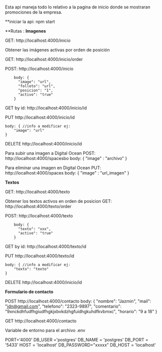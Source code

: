 Esta api maneja todo lo relativo a la pagina de inicio donde se mostraran promociones de la empresa. 


**iniciar la api: npm start


**Rutas :
**Imagenes**

GET: http://localhost:4000/inicio 


Obtener las imágenes activas por orden de posición

GET: http://localhost:4000/inicio/order


POST: http://localhost:4000/inicio 


        body: {  
          "image": "url",
          "folleto": "url",    
          "posicion": "1",      
          "activo": "true"
        }


GET by id: http://localhost:4000/inicio/id


PUT http://localhost:4000/inicio/id


    body: { //info a modificar ej:
        "image": "url"
    }

    
DELETE http://localhost:4000/inicio/id

Para subir una imagen a Digital Ocean
POST: http://localhost:4000/spacesbo
  body:
      {
        "image" : "archivo"
      }

Para eliminar una imagen en Digital Ocean
PUT: http://localhost:4000/spaces
  body:
      {
        "image" : "url_imagen"
      }

**Textos**


GET: http://localhost:4000/texto


Obtener los textos activos en orden de posicion
GET: http://localhost:4000/texto/order


POST: http://localhost:4000/texto


        body: {  
          "texto": "xxx",      
          "activo": "true"
        }


GET by id: http://localhost:4000/texto/id


PUT http://localhost:4000/texto/id


    body: { //info a modificar ej:
        "texto": "texto"
    }

    
DELETE http://localhost:4000/inicio/id


**Formulario de contacto**

POST http://localhost:4000/contacto
    body: {
      "nombre": "Jazmin",
      "mail": "jdn@gmail.com",
      "telefono": "2323-9897",
      "comentario": "9xnckdhfudfhgiudfhgkjxbvkdzhgfuidhgkuhdfkvbmxc",
      "horario": "9 a 18"
    }


GET http://localhost:4000/contacto




Variable de entorno para el archivo .env


PORT='4000'
DB_USER ='postgres'
DB_NAME = 'postgres'
DB_PORT = '5433'
HOST = 'localhost'
DB_PASSWORD="xxxxx"
DB_HOST = 'localhost'
